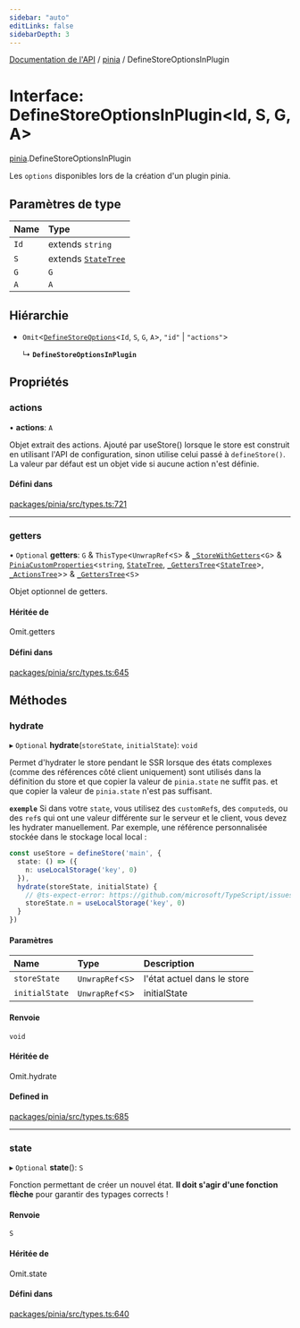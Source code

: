 ```yaml
---
sidebar: "auto"
editLinks: false
sidebarDepth: 3
---
```


[Documentation de l'API](../index.md) / [pinia](../modules/pinia.md) / DefineStoreOptionsInPlugin

# Interface: DefineStoreOptionsInPlugin<Id, S, G, A\>

[pinia](../modules/pinia.md).DefineStoreOptionsInPlugin

Les `options` disponibles lors de la création d'un plugin pinia.

## Paramètres de type

| Name | Type |
| :------ | :------ |
| `Id` | extends `string` |
| `S` | extends [`StateTree`](../modules/pinia.md#statetree) |
| `G` | `G` |
| `A` | `A` |

## Hiérarchie

- `Omit`<[`DefineStoreOptions`](pinia.DefineStoreOptions.md)<`Id`, `S`, `G`, `A`\>, ``"id"`` \| ``"actions"``\>

  ↳ **`DefineStoreOptionsInPlugin`**

## Propriétés

### actions

• **actions**: `A`

Objet extrait des actions. Ajouté par useStore() lorsque le store est construit
en utilisant l'API de configuration, sinon utilise celui passé à `defineStore()`.
La valeur par défaut est un objet vide si aucune action n'est définie.

#### Défini dans

[packages/pinia/src/types.ts:721](https://github.com/vuejs/pinia/blob/2b998ee/packages/pinia/src/types.ts#L721)

___

### getters

• `Optional` **getters**: `G` & `ThisType`<`UnwrapRef`<`S`\> & [`_StoreWithGetters`](../modules/pinia.md#_storewithgetters)<`G`\> & [`PiniaCustomProperties`](pinia.PiniaCustomProperties.md)<`string`, [`StateTree`](../modules/pinia.md#statetree), [`_GettersTree`](../modules/pinia.md#_getterstree)<[`StateTree`](../modules/pinia.md#statetree)\>, [`_ActionsTree`](../modules/pinia.md#_actionstree)\>\> & [`_GettersTree`](../modules/pinia.md#_getterstree)<`S`\>

Objet optionnel de getters.

#### Héritée de

Omit.getters

#### Défini dans

[packages/pinia/src/types.ts:645](https://github.com/vuejs/pinia/blob/2b998ee/packages/pinia/src/types.ts#L645)

## Méthodes

### hydrate

▸ `Optional` **hydrate**(`storeState`, `initialState`): `void`

Permet d'hydrater le store pendant le SSR lorsque des états complexes (comme des références côté client uniquement) sont utilisés dans la définition du store et que copier la valeur de `pinia.state` ne suffit pas.
et que copier la valeur de `pinia.state` n'est pas suffisant.

**`exemple`**
Si dans votre `state`, vous utilisez des `customRef`s, des `computed`s, ou des `ref`s qui ont une valeur différente sur le
serveur et le client, vous devez les hydrater manuellement. Par exemple, une référence personnalisée stockée dans le stockage local
local :

```ts
const useStore = defineStore('main', {
  state: () => ({
    n: useLocalStorage('key', 0)
  }),
  hydrate(storeState, initialState) {
    // @ts-expect-error: https://github.com/microsoft/TypeScript/issues/43826
    storeState.n = useLocalStorage('key', 0)
  }
})
```

#### Paramètres

| Name | Type | Description |
| :------ | :------ | :------ |
| `storeState` | `UnwrapRef`<`S`\> | l'état actuel dans le store |
| `initialState` | `UnwrapRef`<`S`\> | initialState |

#### Renvoie

`void`

#### Héritée de

Omit.hydrate

#### Defined in

[packages/pinia/src/types.ts:685](https://github.com/vuejs/pinia/blob/2b998ee/packages/pinia/src/types.ts#L685)

___

### state

▸ `Optional` **state**(): `S`

Fonction permettant de créer un nouvel état. **Il doit s'agir d'une fonction flèche** pour garantir
des typages corrects !

#### Renvoie

`S`

#### Héritée de

Omit.state

#### Défini dans

[packages/pinia/src/types.ts:640](https://github.com/vuejs/pinia/blob/2b998ee/packages/pinia/src/types.ts#L640)
